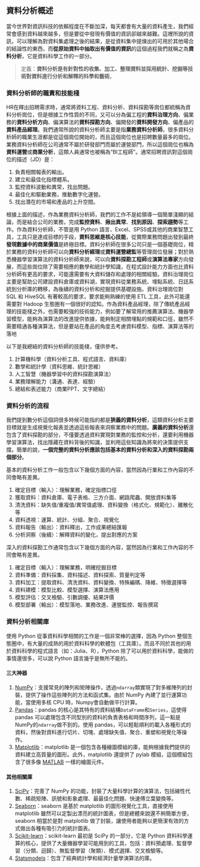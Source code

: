 ## 資料分析概述

當今世界對資訊科技的依賴程度在不斷加深，每天都會有大量的資料產生，我們經常會感到資料越來越多，但是要從中發現有價值的資訊卻越來越難。這裡所說的資訊，可以理解為對資料集處理之後的結果，是從資料集中提煉出的可用於其他場合的結論性的東西，而**從原始資料中抽取出有價值的資訊**的這個過程我們就稱之為**資料分析**，它是資料科學工作的一部分。

> 定義：**資料分析是有針對性的收集、加工、整理資料並採用統計、挖掘等技術對資料進行分析和解釋的科學和藝術**。

### 資料分析師的職責和技能棧

HR在釋出招聘需求時，通常將資料工程、資料分析、資料探勘等崗位都統稱為資料分析崗位，但是根據工作性質的不同，又可以分為偏工程的**資料治理方向**、偏業務的**資料分析方向**、偏演算法的**資料探勘方向**、偏開發的**資料開發方向**、偏產品的**資料產品經理**。我們通常所說的資料分析師主要是指**業務資料分析師**，很多資料分析師的職業生涯都是從這個崗位開始的，而且這個崗位也是招聘數量最多的崗位。業務資料分析師在公司通常不屬於研發部門而屬於運營部門，所以這個崗位也稱為**資料運營**或**商業分析**，這類人員通常也被稱為“BI工程師”。通常招聘資訊對這個崗位的描述（JD）是：

1. 負責相關報表的輸出。
2. 建立和最佳化指標體系。
3. 監控資料波動和異常，找出問題。
4. 最佳化和驅動業務，推動數字化運營。
5. 找出潛在的市場和產品的上升空間。

根據上面的描述，作為業務資料分析師，我們的工作不是給領導一個簡單淺顯的結論，而是結合公司的業務，完成**監控資料**、**揪出異常**、**找到原因**、**探索趨勢**等工作。作為資料分析師，不管是用 Python 語言、Excel、SPSS或其他的商業智慧工具，工具只是達成目標的手段，**資料思維是核心技能**，從實際業務問題出發到最終**發現數據中的商業價值**是終極目標。資料分析師在很多公司只是一個基礎崗位，精於業務的資料分析師可以向**資料分析經理**或**資料運營總監**等管理崗位發展；對於熟悉機器學習演算法的資料分析師來說，可以向**資料探勘工程師**或**演算法專家**方向發展，而這些崗位除了需要相應的數學和統計學知識，在程式設計能力方面也比資料分析師有更高的要求，可能還需要有大資料儲存和處理的相關經驗。資料治理崗位主要是幫助公司建設資料倉庫或資料湖，實現資料從業務系統、埋點系統、日誌系統到分析庫的轉移，為後續的資料分析和挖掘提供基礎設施。資料治理崗位對 SQL 和 HiveSQL 有著較高的要求，要求能夠熟練的使用 ETL 工具，此外可能還需要對 Hadoop 生態圈有一個很好的認知。作為資料產品經理，除了傳統產品經理的技能棧之外，也需要較強的技術能力，例如要了解常用的推薦演算法、機器學習模型，能夠為演算法的改進提供依據，能夠制定相關埋點的規範和口徑，雖然不需要精通各種演算法，但是要站在產品的角度去考慮資料模型、指標、演算法等的落地

以下是我總結的資料分析師的技能棧，僅供參考。

1. 計算機科學（資料分析工具、程式語言、資料庫）
2. 數學和統計學（資料思維、統計思維）
3. 人工智慧（機器學習中的資料探勘演算法）
4. 業務理解能力（溝通、表達、經驗）
5. 總結和表述能力（商業PPT、文字總結）

### 資料分析的流程

我們提到數分析這個詞很多時候可能指的都是**狹義的資料分析**，這類資料分析主要目標就是生成視覺化報表並透過這些報表來洞察業務中的問題。**廣義的資料分析**還包含了資料探勘的部分，不僅要透過資料實現對業務的監控和分析，還要利用機器學習演算法，找出隱藏在資料背後的知識，並利用這些知識為將來的決策提供支撐。簡單的說，**一個完整的資料分析應該包括基本的資料分析和深入的資料探勘兩個部分**。

基本的資料分析工作一般包含以下幾個方面的內容，當然因為行業和工作內容的不同會略有差異。

1. 確定目標（輸入）：理解業務，確定指標口徑
2. 獲取資料：資料倉庫、電子表格、三方介面、網路爬蟲、開放資料集等
3. 清洗資料：缺失值/重複值/異常值處理、資料變換（格式化、規範化）、離散化等
4. 資料透視：運算、統計、分組、聚合、視覺化
5. 資料報告（輸出）：資料釋出，工作成果總結匯報
6. 分析洞察（後續）：解釋資料的變化，提出對應的方案

深入的資料探勘工作通常包含以下幾個方面的內容，當然因為行業和工作內容的不同會略有差異。

1. 確定目標（輸入）：理解業務，明確挖掘目標
2. 資料準備：資料採集、資料描述、資料探索、質量判定等
3. 資料加工：提取資料、清洗資料、資料變換、特殊編碼、降維、特徵選擇等
4. 資料建模：模型比較、模型選擇、演算法應用
5. 模型評估：交叉檢驗、引數調優、結果評價
6. 模型部署（輸出）：模型落地、業務改進、運營監控、報告撰寫

### 資料分析相關庫

使用 Python 從事資料科學相關的工作是一個非常棒的選擇，因為 Python 整個生態圈中，有大量的成熟的用於資料科學的軟體包（工具庫）。而且不同於其他的用於資料科學的程式語言（如：Julia、R），Python 除了可以用於資料科學，能做的事情還很多，可以說 Python 語言幾乎是無所不能的。

#### 三大神器

1. [NumPy](https://numpy.org/)：支援常見的陣列和矩陣操作，透過`ndarray`類實現了對多維陣列的封裝，提供了操作這些陣列的方法和函式集。由於 NumPy 內建了並行運算功能，當使用多核 CPU 時，Numpy會自動做平行計算。
2. [Pandas](https://pandas.pydata.org/)：pandas 的核心是其特有的資料結構`DataFrame`和`Series`，這使得 pandas 可以處理包含不同型別的資料的負責表格和時間序列，這一點是NumPy的`ndarray`做不到的。使用 pandas，可以輕鬆順利的載入各種形式的資料，然後對資料進行切片、切塊、處理缺失值、聚合、重塑和視覺化等操作。
3. [Matplotlib](https://matplotlib.org/)：matplotlib 是一個包含各種繪圖模組的庫，能夠根據我們提供的資料建立高質量的圖形。此外，matplotlib 還提供了 pylab 模組，這個模組包含了很多像 [MATLAB](https://www.mathworks.com/products/matlab.html) 一樣的繪圖元件。

#### 其他相關庫

1. [SciPy](https://scipy.org/)：完善了 NumPy 的功能，封裝了大量科學計算的演算法，包括線性代數、稀疏矩陣、訊號和影象處理、最最佳化問題、快速傅立葉變換等。
2. [Seaborn](https://seaborn.pydata.org/)：seaborn 是基於 matplotlib 的圖形視覺化工具，直接使用 matplotlib 雖然可以定製出漂亮的統計圖表，但是總體來說還不夠簡單方便，seaborn 相當於是對 matplotlib 做了封裝，讓使用者能夠以更簡潔有效的方式做出各種有吸引力的統計圖表。
3. [Scikit-learn](https://scikit-learn.org/)：scikit-learn 最初是 SciPy 的一部分，它是 Python 資料科學運算的核心，提供了大量機器學習可能用到的工具，包括：資料預處理、監督學習（分類、迴歸）、無監督學習（聚類）、模式選擇、交叉檢驗等。
4. [Statsmodels](https://www.statsmodels.org/stable/index.html)：包含了經典統計學和經濟計量學演算法的庫。
